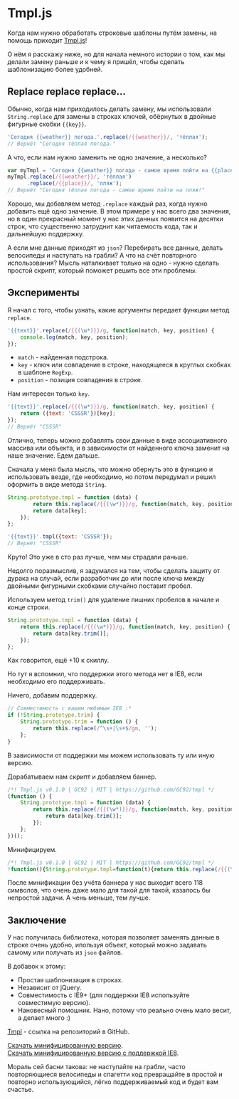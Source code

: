 # Tmpl.js

Когда нам нужно обработать строковые шаблоны путём замены, на помощь приходит [Tmpl.js](1)!

О нём я расскажу ниже, но для начала немного истории о том, как мы делали замену раньше и к чему я пришёл,
чтобы сделать шаблонизацию более удобней.

## Replace replace replace...

Обычно, когда нам приходилось делать замену, мы использовали `String.replace` для замены в строках ключей,
обёрнутых в двойные фигурные скобки `{{key}}`.
```javascript
'Сегодня {{weather}} погода.'.replace(/{{weather}}/, 'тёплая');
// Вернёт "Сегодня тёплая погода."
```

А что, если нам нужно заменить не одно значение, а несколько?
```javascript
var myTmpl = 'Сегодня {{weather}} погода - самое время пойти на {{place}}!';
myTmpl.replace(/{{weather}}/, 'тёплая')
      .replace(/{{place}}/, 'пляж');
// Вернёт "Сегодня тёплая погода - самое время пойти на пляж!"
```

Хорошо, мы добавляем метод `.replace` каждый раз, когда нужно добавить ещё одно значение.
В этом примере у нас всего два значения, но в один прекрасный момент у нас этих данных появится на десятки строк,
что существенно затруднит как читаемость кода, так и дальнейшую поддержку.

А если мне данные приходят из `json`?
Перебирать все данные, делать велосипеды и наступать на грабли?
А что на счёт повторного использования?
Мысль наталкивает только на одно - нужно сделать простой скрипт, который поможет решить все эти проблемы.

## Эксперименты

Я начал с того, чтобы узнать, какие аргументы передает функции метод `replace`.
```javascript
'{{text}}'.replace(/{{(\w*)}}/g, function(match, key, position) {
    console.log(match, key, position);
});
```

* `match` - найденная подстрока.
* `key` - ключ или совпадение в строке, находящееся в круглых скобках в шаблоне `RegExp`.
* `position` - позиция совпадения в строке.

Нам интересен только `key`.
```javascript
'{{text}}'.replace(/{{(\w*)}}/g, function(match, key, position) {
    return ({text: 'CSSSR'})[key];
});
// Вернёт "CSSSR"
```

Отлично, теперь можно добавлять свои данные в виде ассоциативного массива или объекта,
и в зависимости от найденного ключа заменит на наше значение. Едем дальше.

Сначала у меня была мысль, что можно обернуть это в функцию и использовать везде,
где необходимо, но потом передумал и решил оформить в виде метода `String`.
```javascript
String.prototype.tmpl = function (data) {
        return this.replace(/{{(\w*)}}/g, function(match, key, position) {
        return data[key];
    });
};

'{{text}}'.tmpl({text: 'CSSSR'});
// Вернёт "CSSSR"
```

Круто! Это уже в сто раз лучше, чем мы страдали раньше.

Недолго поразмыслив, я задумался на тем, чтобы сделать защиту от дурака на случай,
если разработчик до или после ключа между двойными фигурными скобками случайно поставит пробел.

Используем метод `trim()` для удаление лишних пробелов в начале и конце строки.
```javascript
String.prototype.tmpl = function (data) {
    return this.replace(/{{(\w*)}}/g, function(match, key, position) {
        return data[key.trim()];
    });
};
```

Как говорится, ещё +10 к скиллу.

Но тут я вспомнил, что поддержки этого метода нет в IE8, если необходимо его поддерживать.

Ничего, добавим поддержку.
```javascript
// Совместимость с вашим любимым IE8 :*
if (!String.prototype.trim) {
    String.prototype.trim = function () {
        return this.replace(/^\s+|\s+$/gm, '');
    };
}
```

В зависимости от поддержки мы можем использовать ту или иную версию.

Дорабатываем нам скрипт и добавляем баннер.
```javascript
/*! Tmpl.js v0.1.0 | GC92 | MIT | https://github.com/GC92/tmpl */
(function () {
    String.prototype.tmpl = function (data) {
        return this.replace(/{{(\w*)}}/g, function(match, key, position) {
            return data[key.trim()];
        });
    };
})();
```

Минифицируем.
```javascript
/*! Tmpl.js v0.1.0 | GC92 | MIT | https://github.com/GC92/tmpl */
!function(){String.prototype.tmpl=function(t){return this.replace(/{{(\w*)}}/g,function(n,r){return t[r.trim()]})}}();
```

После минификации без учёта баннера у нас выходит всего 118 символов, что очень даже мало для такой для такой,
казалось бы непростой задачи. А чень меньше, тем лучше.

## Заключение

У нас получилась библиотека, которая позволяет заменять данные в строке очень удобно, ипользуя объект,
который можно задавать самому или получать из `json` файлов.

В добавок к этому:
* Простая шаблонизация в строках.
* Независит от jQuery.
* Совместимость с IE9+ (для поддержки IE8 используйте совместимую версию).
* Нановесный помошник. Нано, потому что реально очень мало весит, а делает много :)

[Tmpl](1) - ссылка на репозиторий в GitHub.

[Скачать минифицированную версию](2).<br>
[Скачать минифицированную версию с поддержкой IE8]().


Мораль сей басни такова: не наступайте на грабли, часто повторяющиеся велосипеды и спагетти код
превращайте в простой и повторно использующийся, лёгко поддерживаемый код и будет вам счастье.


[1]: https://github.com/GC92/tmpl
[2]: https://raw.githubusercontent.com/GC92/tmpl/master/tmpl.min.js
[3]: https://raw.githubusercontent.com/GC92/tmpl/master/tmpl.compatible.min.js
